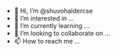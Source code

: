 - 👋 Hi, I’m @shuvohaldercse
- 👀 I’m interested in ...
- 🌱 I’m currently learning ...
- 💞️ I’m looking to collaborate on ...
- 📫 How to reach me ...

<!---
shuvohaldercse/shuvohaldercse is a ✨ special ✨ repository because its `README.md` (this file) appears on your GitHub profile.
You can click the Preview link to take a look at your changes.
--->

